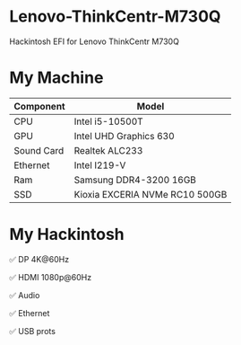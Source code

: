 # Lenovo-ThinkCentr-M730Q
Hackintosh EFI for Lenovo ThinkCentr M730Q

# My Machine

| Component  | Model                          |
| ---------- | ------------------------------ |
| CPU        | Intel i5-10500T                |
| GPU        | Intel UHD Graphics 630         |
| Sound Card | Realtek ALC233                 |
| Ethernet   | Intel I219-V                   |
| Ram        | Samsung DDR4-3200 16GB         |
| SSD        | Kioxia EXCERIA NVMe RC10 500GB |

# My Hackintosh

✅ DP 4K@60Hz

✅ HDMI 1080p@60Hz

✅ Audio

✅ Ethernet

✅ USB prots